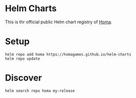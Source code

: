 Helm Charts
===========
This is thr official public Helm chart registry of [Homa](https://www.homagames.com/).

# Setup 

```
helm repo add homa https://homagames.github.io/helm-charts
helm repo update
```

# Discover
```
helm search repo homa my-release 
```